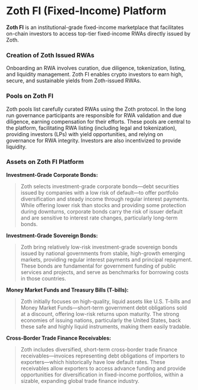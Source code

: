 # Zoth FI (Fixed-Income) Platform

**Zoth FI** is an institutional-grade fixed-income marketplace that facilitates on-chain investors to access top-tier fixed-income RWAs directly issued by Zoth.

### Creation of Zoth Issued RWAs

Onboarding an RWA involves curation, due diligence, tokenization, listing, and liquidity management. Zoth FI enables crypto investors to earn high, secure, and sustainable yields from Zoth-issued RWAs.

### **Pools on Zoth FI**

Zoth pools list carefully curated RWAs using the Zoth protocol. In the long run governance participants are responsible for RWA validation and due diligence, earning compensation for their efforts. These pools are central to the platform, facilitating RWA listing (including legal and tokenization), providing investors (LPs) with yield opportunities, and relying on governance for RWA integrity. Investors are also incentivized to provide liquidity.

### **Assets on Zoth FI Platform**

**Investment-Grade Corporate Bonds:**

> Zoth selects investment-grade corporate bonds—debt securities issued by companies with a low risk of default—to offer portfolio diversification and steady income through regular interest payments. While offering lower risk than stocks and providing some protection during downturns, corporate bonds carry the risk of issuer default and are sensitive to interest rate changes, particularly long-term bonds.

**Investment-Grade Sovereign Bonds:**

> Zoth bring relatively low-risk investment-grade sovereign bonds issued by national governments from stable, high-growth emerging markets, providing regular interest payments and principal repayment. These bonds are fundamental for government funding of public services and projects, and serve as benchmarks for borrowing costs in those countries.

**Money Market Funds and Treasury Bills (T-bills):**

> Zoth initially focuses on high-quality, liquid assets like U.S. T-bills and Money Market Funds—short-term government debt obligations sold at a discount, offering low-risk returns upon maturity. The strong economies of issuing nations, particularly the United States, back these safe and highly liquid instruments, making them easily tradable.

**Cross-Border Trade Finance Receivables:**

> Zoth includes diversified, short-term cross-border trade finance receivables—invoices representing debt obligations of importers to exporters—which historically have low default rates. These receivables allow exporters to access advance funding and provide opportunities for diversification in fixed-income portfolios, within a sizable, expanding global trade finance industry.
